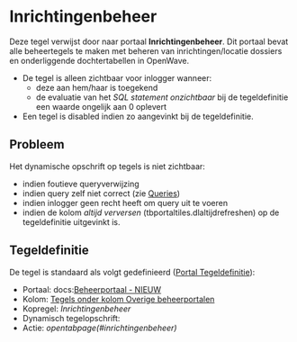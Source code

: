 # Inrichtingenbeheer

Deze tegel verwijst door naar portaal **Inrichtingenbeheer**. Dit portaal bevat alle beheertegels te maken met beheren van inrichtingen/locatie dossiers en onderliggende dochtertabellen in OpenWave.

  * De tegel is alleen zichtbaar voor inlogger wanneer: 
    * deze aan hem/haar is toegekend 
    * de evaluatie van het *SQL statement onzichtbaar* bij de tegeldefinitie een waarde ongelijk aan 0 oplevert
  * Een tegel is disabled indien zo aangevinkt bij de tegeldefinitie.

## Probleem

Het dynamische opschrift op tegels is niet zichtbaar:

  * indien foutieve queryverwijzing 
  * indien query zelf niet correct (zie [Queries](/docs/instellen_inrichten/queries.md))
  * indien inlogger geen recht heeft om query uit te voeren 
  * indien de kolom *altijd verversen* (tbportaltiles.dlaltijdrefreshen) op de tegeldefinitie uitgevinkt is.

## Tegeldefinitie

De tegel is standaard als volgt gedefinieerd ([Portal Tegeldefinitie](/docs/instellen_inrichten/portaldefinitie/portal_tegel.md)):

  * Portaal: docs:[Beheerportaal - NIEUW](/docs/probleemoplossing/portalen_en_moduleschermen/beheerportaal_nieuw.md)
  * Kolom: [Tegels onder kolom Overige beheerportalen](/docs/probleemoplossing/portalen_en_moduleschermen/beheerportaal_nieuw/tegels_kolom_overige_portalen.md)
  * Kopregel: *Inrichtingenbeheer*
  * Dynamisch tegelopschrift: 
  * Actie: *opentabpage(#inrichtingenbeheer)*

